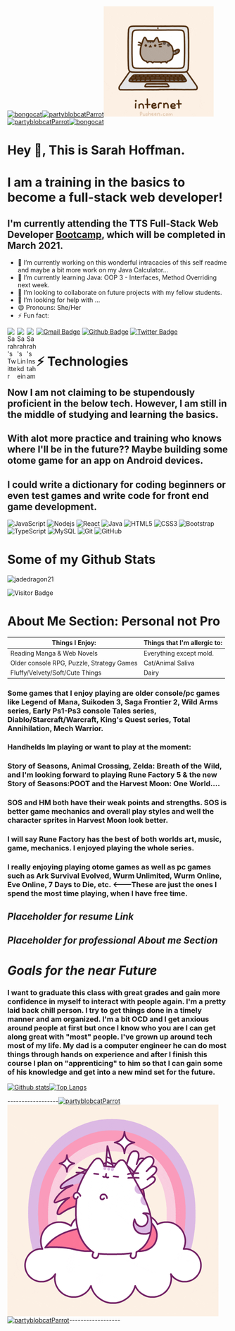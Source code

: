 [![bongocat](https://emoji.gg/assets/emoji/5180_bongocat.gif)](https://emoji.gg/emoji/5180_bongocat)[![partyblobcatParrot](https://emoji.gg/assets/emoji/2153_partyblobcatparrot.gif)](https://emoji.gg/emoji/2153_partyblobcatparrot)![PusheenNet](resources/pusheennet.gif)[![partyblobcatParrot](https://emoji.gg/assets/emoji/2153_partyblobcatparrot.gif)](https://emoji.gg/emoji/2153_partyblobcatparrot)[![bongocat](https://emoji.gg/assets/emoji/5180_bongocat.gif)](https://emoji.gg/emoji/5180_bongocat)


# Hey 👋, This is Sarah Hoffman. 
# I am a training in the basics to become a full-stack web developer!

## I'm currently attending the TTS Full-Stack Web Developer [Bootcamp](https://codeshv.com/), which will be completed in March 2021.


- 🔭 I’m currently working on this wonderful intracacies of this self readme and maybe a bit more work on my Java Calculator...
- 🌱 I’m currently learning Java: OOP 3 - Interfaces, Method Overriding next week.
- 👯 I’m looking to collaborate on future projects with my fellow students.
- 🤔 I’m looking for help with ...
- 😄 Pronouns: She/Her
- ⚡ Fun fact:

[![Gmail Badge](https://img.shields.io/badge/-jadedragonwest26@gmail.com-c14438?style=flat-square&logo=Gmail&logoColor=white&link=mailto:jadedragonwest26@gmail.com)](mailto:jadedragonwest26@gmail.com)
[![Github Badge](https://img.shields.io/badge/-jadedragon21-grey?style=flat&logo=github&logoColor=white&link=https://github.com/jadedragon21/)](https://www.github.com/jadedragon21/) [![Twitter Badge](https://img.shields.io/badge/-jadedragon_21-00acee?style=flat&logo=twitter&logoColor=white&link=https://twitter.com/jadedragon_21/)](https://www.twitter.com/jadedragon_21/) <a href="https://twitter.com/jadedragon_21" target="_blank" rel="nofollow"><img align="left" alt="Sarah's Twitter" width="22px" src="https://cdn.jsdelivr.net/npm/simple-icons@v3/icons/twitter.svg" /></a><a href="https://www.linkedin.com/in/sarah-hoffman-01637a94" target="_blank" rel="nofollow"><img align="left" alt="Sarah's Linkdein" width="22px" src="https://cdn.jsdelivr.net/npm/simple-icons@v3/icons/linkedin.svg" /></a><a href="https://www.instagram.com/sarah.e.hoffman.58" target="_blank" rel="nofollow"><img align="left" alt="Sarah's Instaham" width="22px" src="https://cdn.jsdelivr.net/npm/simple-icons@v3/icons/instagram.svg" /></a>





# ⚡ Technologies

## Now I am not claiming to be stupendously proficient in the below tech. However, I am still in the middle of studying and learning the basics.
## With alot more practice and training who knows where I'll be in the future?? Maybe building some otome game for an app on Android devices.
## I could write a dictionary for coding beginners or even test games and write code for front end game development.

![JavaScript](https://img.shields.io/badge/-JavaScript-black?style=flat-square&logo=javascript)
![Nodejs](https://img.shields.io/badge/-Nodejs-black?style=flat-square&logo=Node.js)
![React](https://img.shields.io/badge/-React-black?style=flat-square&logo=react)
![Java](https://img.shields.io/badge/-java-E34A86?style=flat-square&logo=java)
![HTML5](https://img.shields.io/badge/-HTML5-E34F26?style=flat-square&logo=html5&logoColor=white)
![CSS3](https://img.shields.io/badge/-CSS3-1572B6?style=flat-square&logo=css3)
![Bootstrap](https://img.shields.io/badge/-Bootstrap-563D7C?style=flat-square&logo=bootstrap)
![TypeScript](https://img.shields.io/badge/-TypeScript-007ACC?style=flat-square&logo=typescript)
![MySQL](https://img.shields.io/badge/-MySQL-black?style=flat-square&logo=mysql)
![Git](https://img.shields.io/badge/-Git-black?style=flat-square&logo=git)
![GitHub](https://img.shields.io/badge/-GitHub-181717?style=flat-square&logo=github)


# Some of my Github Stats

<p align=left> <img src=https://komarev.com/ghpvc/?username=jadedragon21 alt=jadedragon21 /> </p>

![Visitor Badge](https://visitor-badge.laobi.icu/badge?page_id=jadedragon21.jadedragon21)


# About Me Section: Personal not Pro

Things I Enjoy: | Things that I'm allergic to:
--------------------------------------------------------------------------------------------------|-----------------------------------------------------------------------------------
Reading Manga & Web Novels | Everything except mold.
Older console RPG, Puzzle, Strategy Games | Cat/Animal Saliva
Fluffy/Velvety/Soft/Cute Things | Dairy

### Some games that I enjoy playing are older console/pc games like Legend of Mana, Suikoden 3, Saga Frontier 2, Wild Arms series, Early Ps1-Ps3 console Tales series, Diablo/Starcraft/Warcraft, King's Quest series, Total Annihilation, Mech Warrior.

### Handhelds Im playing or want to play at the moment:

### Story of Seasons, Animal Crossing, Zelda: Breath of the Wild, and I'm looking forward to playing Rune Factory 5 & the new Story of Seasons:POOT and the Harvest Moon: One World....

### SOS and HM both have their weak points and strengths. SOS is better game mechanics and overall play styles and well the character sprites in Harvest Moon look better. 

### I will say Rune Factory has the best of both worlds art, music, game, mechanics. I enjoyed playing the whole series.

### I really enjoying playing otome games as well as pc games such as Ark Survival Evolved, Wurm Unlimited, Wurm Online, Eve Online, 7 Days to Die, etc. <---These are just the ones I spend the most time playing, when I have free time.
 

## *Placeholder for resume Link*

## *Placeholder for professional About me Section*

# _**Goals for the near Future**_

### I want to graduate this class with great grades and gain more confidence in myself to interact with people again. I'm a pretty laid back chill person. I try to get things done in a timely manner and am organized. I'm a bit OCD and I get anxious around people at first but once I know who you are I can get along great with "most" people. I've grown up around tech most of my life. My dad is a computer engineer he can do most things through hands on experience and after I finish this course I plan on "apprenticing" to him so that I can gain some of his knowledge and get into a new mind set for the future.


[![Github stats](https://github-readme-stats.vercel.app/api?username=jadedragon21&count_private=true&show_icons=true&theme=bear)](https://github.com/jadedragon21/github-readme-stats)[![Top Langs](https://github-readme-stats.vercel.app/api/top-langs/?username=jadedragon21&layout=compact&theme=bear)](https://github.com/jadedragon21/github-readme-stats)


------------------[![partyblobcatParrot](https://emoji.gg/assets/emoji/2153_partyblobcatparrot.gif)](https://emoji.gg/emoji/2153_partyblobcatparrot)<img align="center" src="resources/pusheenunicorn.gif" />[![partyblobcatParrot](https://emoji.gg/assets/emoji/2153_partyblobcatparrot.gif)](https://emoji.gg/emoji/2153_partyblobcatparrot)------------------


